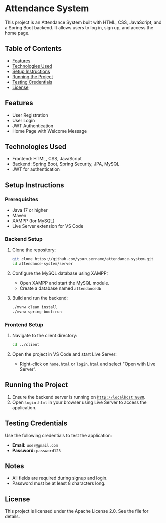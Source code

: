 # Attendance System

This project is an Attendance System built with HTML, CSS, JavaScript, and a Spring Boot backend. It allows users to log in, sign up, and access the home page.

## Table of Contents
- [Features](#features)
- [Technologies Used](#technologies-used)
- [Setup Instructions](#setup-instructions)
- [Running the Project](#running-the-project)
- [Testing Credentials](#testing-credentials)
- [License](#license)

## Features
- User Registration
- User Login
- JWT Authentication
- Home Page with Welcome Message

## Technologies Used
- Frontend: HTML, CSS, JavaScript
- Backend: Spring Boot, Spring Security, JPA, MySQL
- JWT for authentication

## Setup Instructions

### Prerequisites
- Java 17 or higher
- Maven
- XAMPP (for MySQL)
- Live Server extension for VS Code

### Backend Setup
1. Clone the repository:
    ```sh
    git clone https://github.com/yourusername/attendance-system.git
    cd attendance-system/server
    ```

2. Configure the MySQL database using XAMPP:
    - Open XAMPP and start the MySQL module.
    - Create a database named `attendancedb`

3. Build and run the backend:
    ```sh
    ./mvnw clean install
    ./mvnw spring-boot:run
    ```

### Frontend Setup
1. Navigate to the client directory:
    ```sh
    cd ../client
    ```

2. Open the project in VS Code and start Live Server:
    - Right-click on `home.html` or `login.html` and select "Open with Live Server".

## Running the Project
1. Ensure the backend server is running on [`http://localhost:8080`](server/src/main/java/com/example/server/config/SecurityConfig.java ).
2. Open `login.html` in your browser using Live Server to access the application.

## Testing Credentials
Use the following credentials to test the application:

- **Email:** `user@gmail.com`
- **Password:** `password123`

## Notes
- All fields are required during signup and login.
- Password must be at least 8 characters long.

## License
This project is licensed under the Apache License 2.0. See the  file for details.
